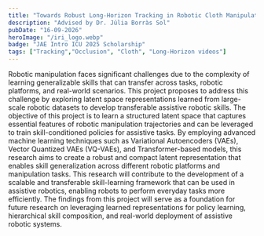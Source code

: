 ```yaml
---
title: "Towards Robust Long-Horizon Tracking in Robotic Cloth Manipulation"
description: "Advised by Dr. Júlia Borràs Sol"
pubDate: "16-09-2026"
heroImage: "/iri_logo.webp"
badge: "JAE Intro ICU 2025 Scholarship"
tags: ["Tracking","Occlusion", "Cloth", "Long-Horizon videos"]
---
```


Robotic manipulation faces significant challenges due to the complexity of learning generalizable skills that can transfer across tasks, robotic platforms, and real-world scenarios. This project proposes to address this challenge by exploring latent space representations learned from large-scale robotic datasets to develop transferable assistive robotic skills. The objective of this project is to learn a structured latent space that captures essential features of robotic manipulation trajectories and can be leveraged to train skill-conditioned policies for assistive tasks. By employing advanced machine learning techniques such as Variational Autoencoders (VAEs), Vector Quantized VAEs (VQ-VAEs), and Transformer-based models, this research aims to create a robust and compact latent representation that enables skill generalization across different robotic platforms and manipulation tasks. This research will contribute to the development of a scalable and transferable skill-learning framework that can be used in assistive robotics, enabling robots to perform everyday tasks more efficiently. The findings from this project will serve as a foundation for future research on leveraging learned representations for policy learning, hierarchical skill composition, and real-world deployment of assistive robotic systems.